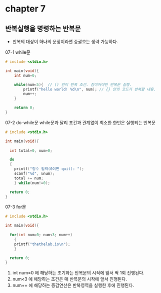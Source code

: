 # chapter 7
## 반복실행을 명령하는 반복문

* 반복의 대상이 하나의 문장이라면 중괄호는 생략 가능하다.

07-1 while문
```c
# include <stdio.h>

int main(void){
	int num=0;

	while(num<5){  // () 안이 반복 조건. 참이어야만 반복문 실행.
		printf("hello world! %d\n", num); // {} 안의 코드가 반복할 내용.
		num++;
	}

	return 0;
}
```

07-2 do-while문
while문과 달리 조건과 관계없이 최소한 한번은 실행되는 반복문
```c
# include <stdio.h>

int main(void){
  
  int total=0, num=0;

  do
  {
  	printf("정수 입력(0이면 quit): ");
  	scanf("%d", &num);
  	total += num;
	} while(num!=0);

  return 0;
}
```

07-3 for문
```c
# include <stdio.h>

int main(void){
  
  for(int num=0; num<3; num++)
	{
    printf("thethelab.io\n");
	}

  return 0;
}
```
   1. int num=0 에 해당하는 초기화는 반복문의 시작에 앞서 딱 1회 진행된다.
   2. num<3 에 해당하는 조건은 매 반복문의 시작에 앞서 진행된다.
   3. num++ 에 해당하는 증감연산은 반복영역을 실행한 후에 진행된다. 
